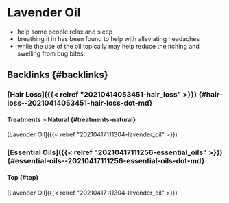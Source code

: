 # Lavender Oil


-   help some people relax and sleep
-   breathing it in has been found to help with alleviating headaches
-   while the use of the oil topically may help reduce the itching and swelling from bug bites.


## Backlinks {#backlinks}


### [Hair Loss]({{< relref "20210414053451-hair_loss" >}}) {#hair-loss--20210414053451-hair-loss-dot-md}


#### Treatments > Natural {#treatments-natural}

[Lavender Oil]({{< relref "20210417111304-lavender_oil" >}})


### [Essential Oils]({{< relref "20210417111256-essential_oils" >}}) {#essential-oils--20210417111256-essential-oils-dot-md}


#### Top {#top}

[Lavender Oil]({{< relref "20210417111304-lavender_oil" >}})
